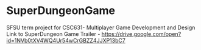 # SuperDungeonGame
SFSU term project for CSC631- Multiplayer Game Development and Design 
Link to SuperDungeon Game Trailer - https://drive.google.com/open?id=1NVb0tXV4WQ4Ur54wCrGBZZ4JJXP13bC7
